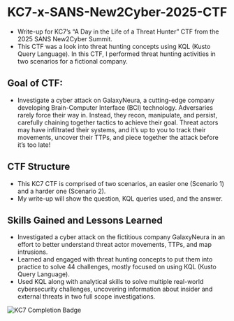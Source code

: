 # KC7-x-SANS-New2Cyber-2025-CTF
* Write-up for KC7’s “A Day in the Life of a Threat Hunter” CTF from the 2025 SANS New2Cyber Summit.
* This CTF was a look into threat hunting concepts using KQL (Kusto Query Language). In this CTF, I performed threat hunting activities in two scenarios for a fictional company.

## Goal of CTF:
* Investigate a cyber attack on GalaxyNeura, a cutting-edge company developing Brain-Computer Interface (BCI) technology. Adversaries rarely force their way in. Instead, they recon, manipulate, and persist, carefully chaining together tactics to achieve their goal. Threat actors may have infiltrated their systems, and it’s up to you to track their movements, uncover their TTPs, and piece together the attack before it’s too late!

## CTF Structure
* This KC7 CTF is comprised of two scenarios, an easier one (Scenario 1) and a harder one (Scenario 2).
* My write-up will show the question, KQL queries used, and the answer.

## Skills Gained and Lessons Learned
* Investigated a cyber attack on the fictitious company GalaxyNeura in an effort to better understand threat actor movements, TTPs, and map intrusions.
* Learned and engaged with threat hunting concepts to put them into practice to solve 44 challenges, mostly focused on using KQL (Kusto Query Language).
* Used KQL along with analytical skills to solve multiple real-world cybersecurity challenges, uncovering information about insider and external threats in two full scope investigations.

![KC7 Completion Badge](https://github.com/user-attachments/assets/4cdbede0-0e32-4964-85da-5d48aef6e371)
